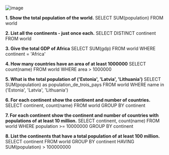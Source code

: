 ![image](https://github.com/user-attachments/assets/41d7e3bd-6b7c-4336-8c93-9fd2eaffb730)

**1.	Show the total population of the world.**
SELECT SUM(population) FROM world

**2.	List all the continents - just once each.**
   SELECT DISTINCT continent FROM world

**3.	Give the total GDP of Africa**
SELECT SUM(gdp) FROM world WHERE continent = 'Africa'

**4.	How many countries have an area of at least 1000000**
SELECT count(name) FROM world WHERE area > 1000000

**5. What is the total population of ('Estonia', 'Latvia', 'Lithuania')**
SELECT SUM(population) as population_de_trois_pays
FROM world WHERE name in ('Estonia', 'Latvia', 'Lithuania')

**6. For each continent show the continent and number of countries.**
SELECT continent, count(name) FROM world GROUP BY continent

**7.	For each continent show the continent and number of countries with populations of at least 10 million.**
SELECT continent, count(name)
FROM world WHERE population >= 10000000 GROUP BY continent

**8.	List the continents that have a total population of at least 100 million.**
SELECT continent FROM world
GROUP BY continent 
HAVING SUM(population) > 100000000

















